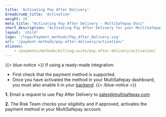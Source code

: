 ```yaml
---
title: 'Activating Pay After Delivery'
breadcrumb_title: 'Activation'
weight: 20
meta_title: "Activating Pay After Delivery - MultiSafepay Docs"
short_description: "Activating Pay After Delivery for your MultiSafepay account"
layout: 'child'
logo: '/logo/Payment_methods/Pay_After_Delivery.svg'
url: '/payment-methods/pay-after-delivery/activation/'
aliases:
    - /payments/methods/billing-suite/pay-after-delivery/activation/
---
```

{{< blue-notice >}} If using a ready-made integration: 

- First check that the payment method is supported. 
- Once you have activated the method in your MultiSafepay dashboard, you must also enable it in your [backend](/glossaries/multisafepay-glossary/#backend).  {{< /blue-notice >}}

**1.** Email a request to use Pay After Delivery to <sales@multisafepay.com>

**2.** The Risk Team checks your eligibilty and if approved, activates the payment method in your MultiSafepay account. 

